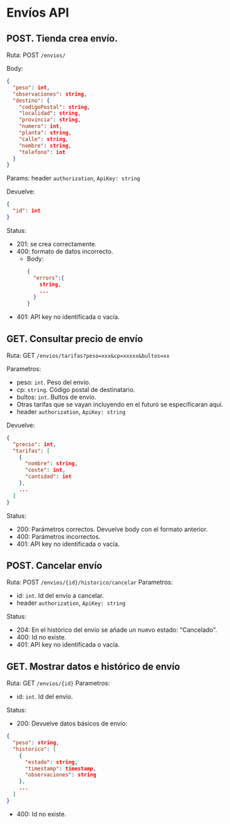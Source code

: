 # Envíos API
## POST. Tienda crea envío.
Ruta: POST `/envios/`

Body:

```json
{
  "peso": int,
  "observaciones": string,
  "destino": {
    "codigoPostal": string,
    "localidad": string,
    "provincia": string,
    "numero": int,
    "planta": string,
    "calle": string,
    "nombre": string,
    "telefono": int
  }
}
```

Params: header `authorization`, `ApiKey: string`

Devuelve:

```json
{
  "id": int
}
```

Status: 
- 201: se crea correctamente.
- 400: formato de datos incorrecto.
  - Body:
    ```json
    {
      "errors":{
        string,
        ...  
      }
    }
    ```
- 401: API key no identificada o vacía.

## GET. Consultar precio de envío
Ruta: GET `/envios/tarifas?peso=xxx&cp=xxxxx&bultos=xx`

Parametros:
- peso: `int`. Peso del envío.
- cp: `string`. Código postal de destinatario.
- bultos: `int`. Bultos de envío.
- Otras tarifas que se vayan incluyendo en el futuro se especificaran aquí.
- header `authorization`, `ApiKey: string`

Devuelve:

```json
{
  "precio": int,
  "tarifas": [
    {
      "nombre": string,
      "coste": int,
      "cantidad": int
    },
    ...
  ]
}
```

Status:
- 200: Parámetros correctos. Devuelve body con el formato anterior.
- 400: Parámetros incorrectos.
- 401: API key no identificada o vacía.

## POST. Cancelar envío
Ruta: POST `/envios/{id}/historico/cancelar`
Parametros:
- id: `int`. Id del envío a cancelar.
- header `authorization`, `ApiKey: string`

Status:
- 204: En el histórico del envío se añade un nuevo estado: "Cancelado".
- 400: Id no existe.
- 401: API key no identificada o vacía.


## GET. Mostrar datos e histórico de envío
Ruta: GET `/envios/{id}`
Parametros:
- id: `int`. Id del envío.

Status:
- 200: Devuelve datos básicos de envío:

```json
{
  "peso": string,
  "historico": [
    {
      "estado": string,
      "timestamp": timestamp,
      "observaciones": string
    },
    ...
  ]
}
```

- 400: Id no existe.